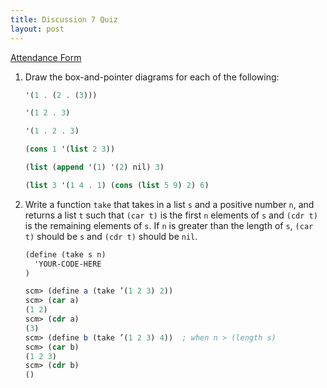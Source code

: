```yaml
---
title: Discussion 7 Quiz
layout: post
---
```


[Attendance Form](http://goo.gl/forms/11G42Sdnzm)

<!-- [Solutions](/cs61a/quiz/solutions/quiz07.html) -->

1. Draw the box-and-pointer diagrams for each of the following:

    ```scheme
    '(1 . (2 . (3)))

    '(1 2 . 3)

    '(1 . 2 . 3)

    (cons 1 '(list 2 3))

    (list (append '(1) '(2) nil) 3)

    (list 3 '(1 4 . 1) (cons (list 5 9) 2) 6)
    ```

2. Write a function `take` that takes in a list `s` and a positive number `n`, and returns a list `t` such that `(car t)` is the first `n` elements of `s` and `(cdr t)` is the remaining elements of `s`. If `n` is greater than the length of `s`, `(car t)` should be `s` and `(cdr t)` should be `nil`.

    ```scheme
    (define (take s n)
      'YOUR-CODE-HERE
    )

    scm> (define a (take ’(1 2 3) 2))
    scm> (car a)
    (1 2)
    scm> (cdr a)
    (3)
    scm> (define b (take ’(1 2 3) 4))  ; when n > (length s)
    scm> (car b)
    (1 2 3)
    scm> (cdr b)
    ()
    ```
